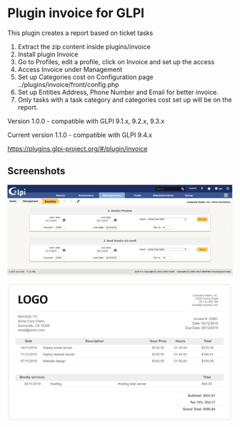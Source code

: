 # Plugin invoice for GLPI

This plugin creates a report based on ticket tasks

1. Extract the zip content inside plugins/invoice
2. Install plugin Invoice
3. Go to Profiles, edit a profile, click on Invoice and set up the access
4. Access Invoice under Management
5. Set up Categories cost on Configuration page ../plugins/invoice/front/config.php
6. Set up Entities Address, Phone Number and Email for better invoice.
7. Only tasks with a task category and categories cost set up will be on the report.


Version 1.0.0 - compatible with GLPI 9.1.x, 9.2.x, 9.3.x

Current version 1.1.0 - compatible with GLPI 9.4.x

https://plugins.glpi-project.org/#/plugin/invoice

## Screenshots 

![](screenshot/invoice-form.PNG)

![](screenshot/invoice-preview.PNG)
